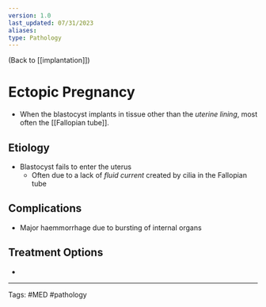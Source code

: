 ```yaml
---
version: 1.0
last_updated: 07/31/2023
aliases: 
type: Pathology
---
```


(Back to [[implantation]])

# Ectopic Pregnancy

- When the blastocyst implants in tissue other than the _uterine lining_, most often the [[Fallopian tube]].

## Etiology
- Blastocyst fails to enter the uterus
	- Often due to a lack of _fluid current_ created by cilia in the Fallopian tube

## Complications
- Major haemmorrhage due to bursting of internal organs

## Treatment Options
- 

---
Tags: #MED #pathology